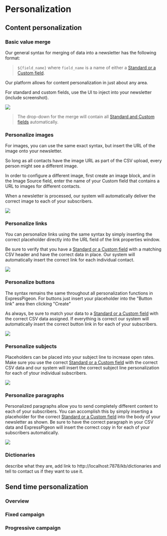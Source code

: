 # Personalization

## Content personalization

### Basic value merge

Our general syntax for merging of data into a newsletter has the following format: 
 
 > `${field_name}` where `field_name` is a name of either a [Standard or a Custom field](contact-fields). 

Our platform allows for content personalization in just about any area.

For standard and custom fields, use the UI to inject into your newsletter (include screenshot).

![](images/merge.png)
 
> The drop-down for the merge will contain all [Standard and Custom fields](contact-fields) automatically. 

### Personalize images

For images, you can use the same exact syntax, but insert the URL of the image onto your newsletter. 

So long as all contacts have the image URL as part of the CSV upload, every person might see a different image. 

In order to configure a different image, first create an image block, and in the Image Source field, enter 
the name of your Custom field that contains a URL to images for different contacts. 
 
When a newsletter is processed, our system will automatically deliver the correct image to each of your
subscribers.
 
 

![](images/image-merge.png)


### Personalize links

You can personalize links using the same syntax by simply inserting the correct placeholder directly into the URL field
of the link properties window. 

Be sure to verify that you have a [Standard or a Custom field](contact-fields) with a matching CSV header and have the correct data in place. Our system will automatically insert the correct link for each individual contact. 

![](images/link-merge.png)

### Personalize buttons 

The syntax remains the same throughout all personalization functions in ExpressPigeon. For buttons just insert your placeholder into the "Button link" area then clicking "Create"

As always, be sure to match your data to a [Standard or a Custom field](contact-fields) with the correct CSV data assigned. If everything is correct our system will automatically insert the correct button link in for each of your subscribers.


![](images/button-merge.png)

### Personalize subjects

Placeholders can be placed into your subject line to increase open rates. Make sure you use the correct [Standard or a Custom field](contact-fields) with the correct CSV data and our system will insert the correct subject line personalization for each of ytour individual subscribers.

![](images/subject-merge.png)

### Personalize paragraphs

Personalized paragraphs allow you to send completely different content to each of your subscribers. You can accomplish this by simply inserting a placeholder for the correct [Standard or a Custom field](contact-fields) into the body of your newsletter as shown. Be sure to have the correct paragraph in your CSV data and ExpressPigeon will insert the correct copy in for each of your subscribers automatically. 

![](images/paragraph-merge.png)

### Dictionaries

describe what they are, add link to http://localhost:7878/kb/dictionaries and tell to contact us if they want to use it. 


## Send time personalization

### Overview

### Fixed campaign

### Progressive campaign


